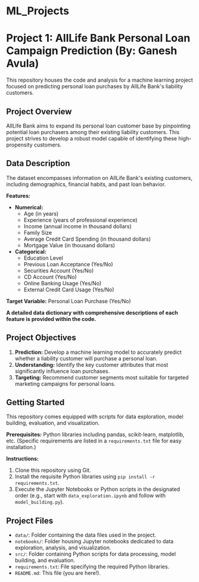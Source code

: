 # ML_Projects
# Project 1: AllLife Bank Personal Loan Campaign Prediction (By: Ganesh Avula)

This repository houses the code and analysis for a machine learning project focused on predicting personal loan purchases by AllLife Bank's liability customers.

## Project Overview

AllLife Bank aims to expand its personal loan customer base by pinpointing potential loan purchasers among their existing liability customers. This project strives to develop a robust model capable of identifying these high-propensity customers.

## Data Description

The dataset encompasses information on AllLife Bank's existing customers, including demographics, financial habits, and past loan behavior.

**Features:**

* **Numerical:**
    * Age (in years)
    * Experience (years of professional experience)
    * Income (annual income in thousand dollars)
    * Family Size
    * Average Credit Card Spending (in thousand dollars)
    * Mortgage Value (in thousand dollars)
* **Categorical:**
    * Education Level
    * Previous Loan Acceptance (Yes/No)
    * Securities Account (Yes/No)
    * CD Account (Yes/No)
    * Online Banking Usage (Yes/No)
    * External Credit Card Usage (Yes/No)

**Target Variable:** Personal Loan Purchase (Yes/No)

**A detailed data dictionary with comprehensive descriptions of each feature is provided within the code.**

## Project Objectives

1. **Prediction:** Develop a machine learning model to accurately predict whether a liability customer will purchase a personal loan.
2. **Understanding:** Identify the key customer attributes that most significantly influence loan purchases.
3. **Targeting:** Recommend customer segments most suitable for targeted marketing campaigns for personal loans.

## Getting Started

This repository comes equipped with scripts for data exploration, model building, evaluation, and visualization.

**Prerequisites:** Python libraries including pandas, scikit-learn, matplotlib, etc. (Specific requirements are listed in a `requirements.txt` file for easy installation.)

**Instructions:**

1. Clone this repository using Git.
2. Install the requisite Python libraries using `pip install -r requirements.txt`.
3. Execute the Jupyter Notebooks or Python scripts in the designated order (e.g., start with `data_exploration.ipynb` and follow with `model_building.py`).

## Project Files

* `data/`: Folder containing the data files used in the project.
* `notebooks/`: Folder housing Jupyter notebooks dedicated to data exploration, analysis, and visualization.
* `src/`: Folder containing Python scripts for data processing, model building, and evaluation.
* `requirements.txt`: File specifying the required Python libraries.
* `README.md`: This file (you are here!).


